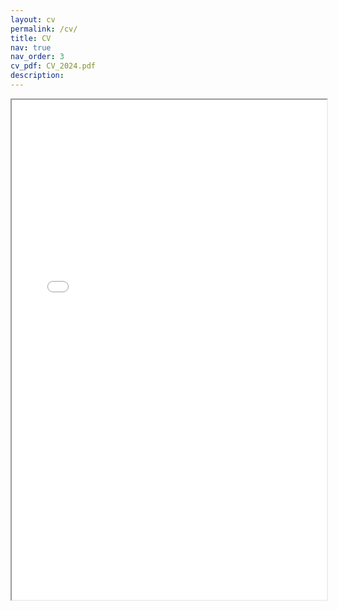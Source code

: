 ```yaml
---
layout: cv
permalink: /cv/
title: CV
nav: true
nav_order: 3
cv_pdf: CV_2024.pdf
description: 
---
```


<div style="width: 100%; height:800">
<iframe src="{{site.url}}/assets/pdf/CV_2024.pdf" width="100%" height="800"></iframe>
</div>
